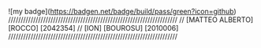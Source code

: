!\[my badge\](https://badgen.net/badge/build/pass/green?icon=github)
////////////////////////////////////////////////////////////////////
// [MATTEO ALBERTO] [ROCCO] [2042354]
// [ION] [BOUROSU] [2010006]
////////////////////////////////////////////////////////////////////